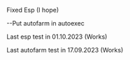 Fixed Esp (I hope)

--Put autofarm in autoexec

Last esp test in 01.10.2023 (Works)



Last autofarm test in 17.09.2023 (Works)

